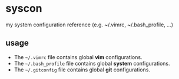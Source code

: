 # syscon

my system configuration reference (e.g. ~/.vimrc, ~/.bash\_profile, ...)

## usage

- The `~/.vimrc` file contains global **vim** configurations.
- The `~/.bash_profile` file contains global **system** configurations.
- The `~/.gitconfig` file contains global **git** configurations.
